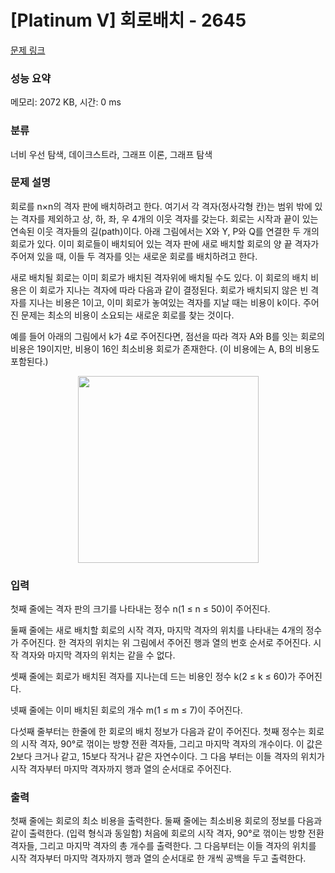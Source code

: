 # [Platinum V] 회로배치 - 2645 

[문제 링크](https://www.acmicpc.net/problem/2645) 

### 성능 요약

메모리: 2072 KB, 시간: 0 ms

### 분류

너비 우선 탐색, 데이크스트라, 그래프 이론, 그래프 탐색

### 문제 설명

<p>회로를 n×n의 격자 판에 배치하려고 한다. 여기서 각 격자(정사각형 칸)는 범위 밖에 있는 격자를 제외하고 상, 하, 좌, 우 4개의 이웃 격자를 갖는다. 회로는 시작과 끝이 있는 연속된 이웃 격자들의 길(path)이다. 아래 그림에서는 X와 Y, P와 Q를 연결한 두 개의 회로가 있다. 이미 회로들이 배치되어 있는 격자 판에 새로 배치할 회로의 양 끝 격자가 주어져 있을 때, 이들 두 격자를 잇는 새로운 회로를 배치하려고 한다.</p>

<p>새로 배치될 회로는 이미 회로가 배치된 격자위에 배치될 수도 있다. 이 회로의 배치 비용은 이 회로가 지나는 격자에 따라 다음과 같이 결정된다. 회로가 배치되지 않은 빈 격자를 지나는 비용은 1이고, 이미 회로가 놓여있는 격자를 지날 때는 비용이 k이다. 주어진 문제는 최소의 비용이 소요되는 새로운 회로를 찾는 것이다.</p>

<p>예를 들어 아래의 그림에서 k가 4로 주어진다면, 점선을 따라 격자 A와 B를 잇는 회로의 비용은 19이지만, 비용이 16인 최소비용 회로가 존재한다. (이 비용에는 A, B의 비용도 포함된다.)</p>

<p style="text-align: center;"><img alt="" src="https://www.acmicpc.net/upload/images/haWdW9HSdociyElykQh3ChwRIMANuVhH.gif" style="width: 289px; height: 299px; "></p>

### 입력 

 <p>첫째 줄에는 격자 판의 크기를 나타내는 정수 n(1 ≤ n ≤ 50)이 주어진다.</p>

<p>둘째 줄에는 새로 배치할 회로의 시작 격자, 마지막 격자의 위치를 나타내는 4개의 정수가 주어진다. 한 격자의 위치는 위 그림에서 주어진 행과 열의 번호 순서로 주어진다. 시작 격자와 마지막 격자의 위치는 같을 수 없다.</p>

<p>셋째 줄에는 회로가 배치된 격자를 지나는데 드는 비용인 정수 k(2 ≤ k ≤ 60)가 주어진다.</p>

<p>넷째 줄에는 이미 배치된 회로의 개수 m(1 ≤ m ≤ 7)이 주어진다.</p>

<p>다섯째 줄부터는 한줄에 한 회로의 배치 정보가 다음과 같이 주어진다. 첫째 정수는 회로의 시작 격자, 90°로 꺾이는 방향 전환 격자들, 그리고 마지막 격자의 개수이다. 이 값은 2보다 크거나 같고, 15보다 작거나 같은 자연수이다. 그 다음 부터는 이들 격자의 위치가 시작 격자부터 마지막 격자까지 행과 열의 순서대로 주어진다.</p>

### 출력 

 <p>첫째 줄에는 회로의 최소 비용을 출력한다. 둘째 줄에는 최소비용 회로의 정보를 다음과 같이 출력한다. (입력 형식과 동일함) 처음에 회로의 시작 격자, 90°로 꺾이는 방향 전환 격자들, 그리고 마지막 격자의 총 개수를 출력한다. 그 다음부터는 이들 격자의 위치를 시작 격자부터 마지막 격자까지 행과 열의 순서대로 한 개씩 공백을 두고 출력한다.</p>

